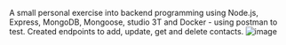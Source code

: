 A small personal exercise into backend programming using Node.js, Express, MongoDB, Mongoose, studio 3T and Docker - using postman to test. Created endpoints to add, update, get and delete contacts. 
![image](https://github.com/user-attachments/assets/b8aee8cd-a59b-4045-9eab-07b0fc6705a0)
